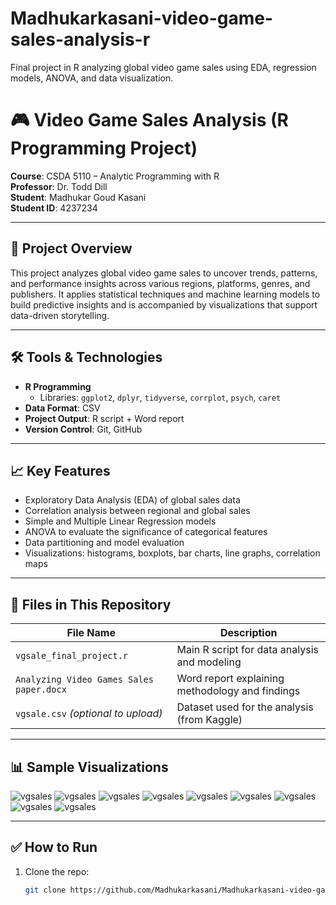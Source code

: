 # Madhukarkasani-video-game-sales-analysis-r
Final project in R analyzing global video game sales using EDA, regression models, ANOVA, and data visualization.
# 🎮 Video Game Sales Analysis (R Programming Project)

**Course**: CSDA 5110 – Analytic Programming with R  
**Professor**: Dr. Todd Dill  
**Student**: Madhukar Goud Kasani  
**Student ID**: 4237234

---

## 📌 Project Overview

This project analyzes global video game sales to uncover trends, patterns, and performance insights across various regions, platforms, genres, and publishers. It applies statistical techniques and machine learning models to build predictive insights and is accompanied by visualizations that support data-driven storytelling.

---

## 🛠 Tools & Technologies

- **R Programming**
  - Libraries: `ggplot2`, `dplyr`, `tidyverse`, `corrplot`, `psych`, `caret`
- **Data Format**: CSV
- **Project Output**: R script + Word report
- **Version Control**: Git, GitHub

---

## 📈 Key Features

- Exploratory Data Analysis (EDA) of global sales data
- Correlation analysis between regional and global sales
- Simple and Multiple Linear Regression models
- ANOVA to evaluate the significance of categorical features
- Data partitioning and model evaluation
- Visualizations: histograms, boxplots, bar charts, line graphs, correlation maps

---

## 📂 Files in This Repository

| File Name                              | Description                                    |
|----------------------------------------|------------------------------------------------|
| `vgsale_final_project.r`               | Main R script for data analysis and modeling  |
| `Analyzing Video Games Sales paper.docx` | Word report explaining methodology and findings |
| `vgsale.csv` *(optional to upload)*    | Dataset used for the analysis (from Kaggle)   |

---

## 📊 Sample Visualizations

![vgsales](1.jpeg) ![vgsales](2.jpeg) ![vgsales](3.jpeg) ![vgsales](4.jpeg) ![vgsales](5.jpeg) ![vgsales](6.jpeg) ![vgsales](7.jpeg) ![vgsales](8.jpeg) ![vgsales](9.jpeg)

---

## ✅ How to Run

1. Clone the repo:
   ```bash
   git clone https://github.com/Madhukarkasani/Madhukarkasani-video-game-sales-analysis-r.git
